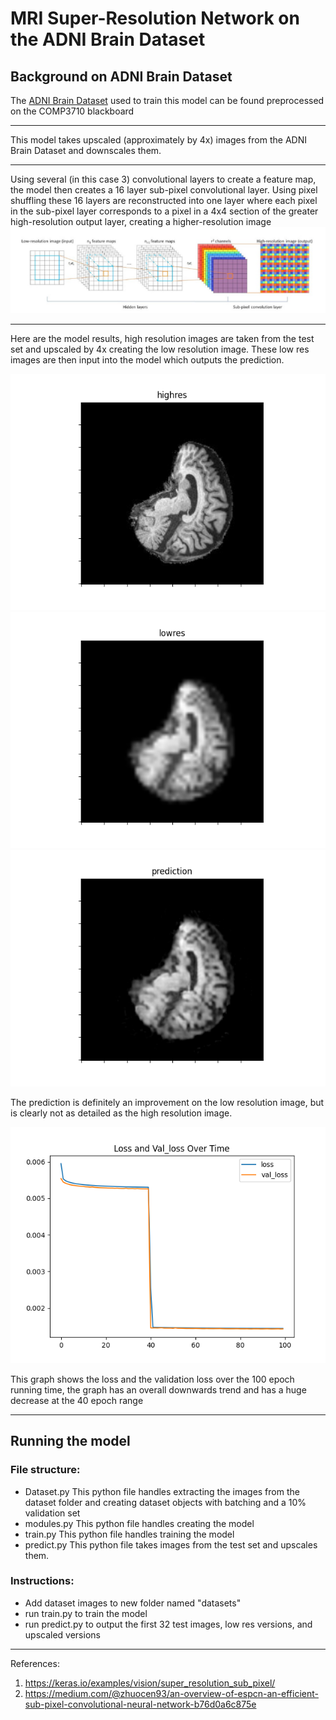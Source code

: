 # MRI Super-Resolution Network on the ADNI Brain Dataset

## Background on ADNI Brain Dataset
The [ADNI Brain Dataset](http://adni.loni.usc.edu/) used to train this model can be found preprocessed on the COMP3710 blackboard
***

This model takes upscaled (approximately by 4x) images from the ADNI Brain Dataset and downscales them.
***
Using several (in this case 3) convolutional layers to create a feature map, the model then creates a 16 layer sub-pixel convolutional layer. Using pixel shuffling these 16 layers are reconstructed into one layer where each pixel in the sub-pixel layer corresponds to a pixel in a 4x4 section of the greater high-resolution output layer, creating a higher-resolution image
![graph](images/graph.png)
***
Here are the model results, high resolution images are taken from the test set and upscaled by 4x creating the low resolution image. These low res images are then input into the model which outputs the prediction.

![highres](images/0-highres.png)
![lowres](images/0-lowres.png)
![prediction](images/0-prediction.png)

The prediction is definitely an improvement on the low resolution image, but is clearly not as detailed as the high resolution image.

![loss graph](images/Figure_6.png)

This graph shows the loss and the validation loss over the 100 epoch running time, the graph has an overall downwards trend and has a huge decrease at the 40 epoch range
***
## Running the model
### File structure:
- Dataset.py
  This python file handles extracting the images from the dataset folder and creating dataset objects with batching and a 10% validation set
- modules.py
  This python file handles creating the model
- train.py
  This python file handles training the model
- predict.py
  This python file takes images from the test set and upscales them.
  
### Instructions:
- Add dataset images to new folder named "datasets"
- run train.py to train the model
- run predict.py to output the first 32 test images, low res versions, and upscaled versions

***
References:

1. https://keras.io/examples/vision/super_resolution_sub_pixel/
2. https://medium.com/@zhuocen93/an-overview-of-espcn-an-efficient-sub-pixel-convolutional-neural-network-b76d0a6c875e
